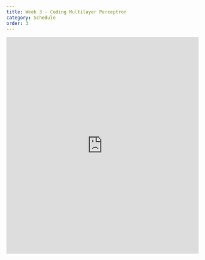 ```yaml
---
title: Week 3 - Coding Multilayer Perceptron
category: Schedule
order: 3
---
```



<style>
.responsive-wrap iframe{ max-width: 100%;}
</style>
<div class="responsive-wrap">
<!-- this is the embed code provided by Google -->
  <iframe src="https://docs.google.com/presentation/d/1nE2JTUeWRXAFCq6P1GrQ52bD6_SJjhlBR7HSo_4l1l0/embed?start=false&loop=false&delayms=3000" frameborder="0" width="960" height="569" allowfullscreen="true" mozallowfullscreen="true" webkitallowfullscreen="true"></iframe>
<!-- Google embed ends -->
</div>

